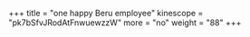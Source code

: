 +++
title = "one happy Beru employee"
kinescope = "pk7bSfvJRodAtFnwuewzzW"
more = "no"
weight = "88"
+++